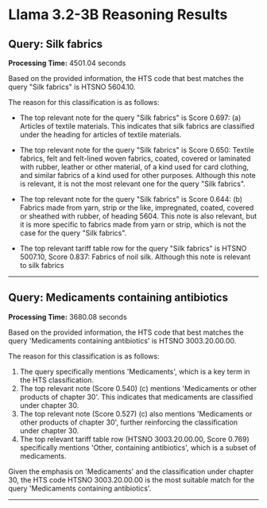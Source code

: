 # Llama 3.2-3B Reasoning Results

## Query: Silk fabrics
**Processing Time:** 4501.04 seconds

Based on the provided information, the HTS code that best matches the query "Silk fabrics" is HTSNO 5604.10. 

The reason for this classification is as follows:

- The top relevant note for the query "Silk fabrics" is Score 0.697: (a) Articles of textile materials. This indicates that silk fabrics are classified under the heading for articles of textile materials.

- The top relevant note for the query "Silk fabrics" is Score 0.650: Textile fabrics, felt and felt-lined woven fabrics, coated, covered or laminated with rubber, leather or other material, of a kind used for card clothing, and similar fabrics of a kind used for other purposes. Although this note is relevant, it is not the most relevant one for the query "Silk fabrics".

- The top relevant note for the query "Silk fabrics" is Score 0.644: (b) Fabrics made from yarn, strip or the like, impregnated, coated, covered or sheathed with rubber, of heading 5604. This note is also relevant, but it is more specific to fabrics made from yarn or strip, which is not the case for the query "Silk fabrics".

- The top relevant tariff table row for the query "Silk fabrics" is HTSNO 5007.10, Score 0.837: Fabrics of noil silk. Although this note is relevant to silk fabrics

---

## Query: Medicaments containing antibiotics
**Processing Time:** 3680.08 seconds

Based on the provided information, the HTS code that best matches the query 'Medicaments containing antibiotics' is HTSNO 3003.20.00.00.

The reason for this classification is as follows:

1. The query specifically mentions 'Medicaments', which is a key term in the HTS classification.
2. The top relevant note (Score 0.540) (c) mentions 'Medicaments or other products of chapter 30'. This indicates that medicaments are classified under chapter 30.
3. The top relevant note (Score 0.527) (c) also mentions 'Medicaments or other products of chapter 30', further reinforcing the classification under chapter 30.
4. The top relevant tariff table row (HTSNO 3003.20.00.00, Score 0.769) specifically mentions 'Other, containing antibiotics', which is a subset of medicaments.

Given the emphasis on 'Medicaments' and the classification under chapter 30, the HTS code HTSNO 3003.20.00.00 is the most suitable match for the query 'Medicaments containing antibiotics'.

---

